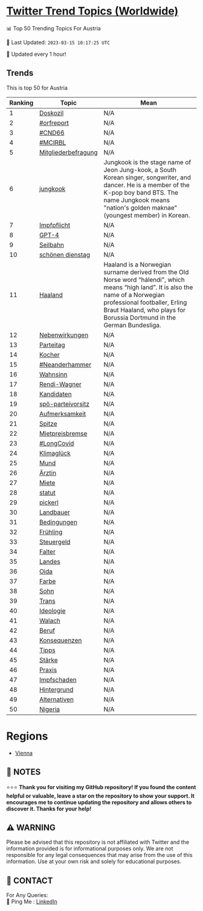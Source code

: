 [Twitter Trend Topics (Worldwide)](https://github.com/ErcinDedeoglu/Twitter-Trend-Topics)
==========


📊 Top 50 Trending Topics For Austria

📆 Last Updated: `2023-03-15 10:17:25 UTC`

🔧 Updated every 1 hour!


## Trends

This is top 50 for Austria

| Ranking | Topic | Mean |
| ------- | ------------ | ------------ |
| 1 | [Doskozil](http://twitter.com/search?q=Doskozil) | N/A |
| 2 | [#orfreport](http://twitter.com/search?q=%23orfreport) | N/A |
| 3 | [#CND66](http://twitter.com/search?q=%23CND66) | N/A |
| 4 | [#MCIRBL](http://twitter.com/search?q=%23MCIRBL) | N/A |
| 5 | [Mitgliederbefragung](http://twitter.com/search?q=Mitgliederbefragung) | N/A |
| 6 | [jungkook](http://twitter.com/search?q=jungkook) | Jungkook is the stage name of Jeon Jung-kook, a South Korean singer, songwriter, and dancer. He is a member of the K-pop boy band BTS. The name Jungkook means "nation's golden maknae" (youngest member) in Korean. |
| 7 | [Impfpflicht](http://twitter.com/search?q=Impfpflicht) | N/A |
| 8 | [GPT-4](http://twitter.com/search?q=GPT-4) | N/A |
| 9 | [Seilbahn](http://twitter.com/search?q=Seilbahn) | N/A |
| 10 | [schönen dienstag](http://twitter.com/search?q=sch%c3%b6nen+dienstag) | N/A |
| 11 | [Haaland](http://twitter.com/search?q=Haaland) | Haaland is a Norwegian surname derived from the Old Norse word “hálendi”, which means “high land”. It is also the name of a Norwegian professional footballer, Erling Braut Haaland, who plays for Borussia Dortmund in the German Bundesliga. |
| 12 | [Nebenwirkungen](http://twitter.com/search?q=Nebenwirkungen) | N/A |
| 13 | [Parteitag](http://twitter.com/search?q=Parteitag) | N/A |
| 14 | [Kocher](http://twitter.com/search?q=Kocher) | N/A |
| 15 | [#Neanderhammer](http://twitter.com/search?q=%23Neanderhammer) | N/A |
| 16 | [Wahnsinn](http://twitter.com/search?q=Wahnsinn) | N/A |
| 17 | [Rendi-Wagner](http://twitter.com/search?q=Rendi-Wagner) | N/A |
| 18 | [Kandidaten](http://twitter.com/search?q=Kandidaten) | N/A |
| 19 | [spö-parteivorsitz](http://twitter.com/search?q=sp%c3%b6-parteivorsitz) | N/A |
| 20 | [Aufmerksamkeit](http://twitter.com/search?q=Aufmerksamkeit) | N/A |
| 21 | [Spitze](http://twitter.com/search?q=Spitze) | N/A |
| 22 | [Mietpreisbremse](http://twitter.com/search?q=Mietpreisbremse) | N/A |
| 23 | [#LongCovid](http://twitter.com/search?q=%23LongCovid) | N/A |
| 24 | [Klimaglück](http://twitter.com/search?q=Klimagl%c3%bcck) | N/A |
| 25 | [Mund](http://twitter.com/search?q=Mund) | N/A |
| 26 | [Ärztin](http://twitter.com/search?q=%c3%84rztin) | N/A |
| 27 | [Miete](http://twitter.com/search?q=Miete) | N/A |
| 28 | [statut](http://twitter.com/search?q=statut) | N/A |
| 29 | [pickerl](http://twitter.com/search?q=pickerl) | N/A |
| 30 | [Landbauer](http://twitter.com/search?q=Landbauer) | N/A |
| 31 | [Bedingungen](http://twitter.com/search?q=Bedingungen) | N/A |
| 32 | [Frühling](http://twitter.com/search?q=Fr%c3%bchling) | N/A |
| 33 | [Steuergeld](http://twitter.com/search?q=Steuergeld) | N/A |
| 34 | [Falter](http://twitter.com/search?q=Falter) | N/A |
| 35 | [Landes](http://twitter.com/search?q=Landes) | N/A |
| 36 | [Oida](http://twitter.com/search?q=Oida) | N/A |
| 37 | [Farbe](http://twitter.com/search?q=Farbe) | N/A |
| 38 | [Sohn](http://twitter.com/search?q=Sohn) | N/A |
| 39 | [Trans](http://twitter.com/search?q=Trans) | N/A |
| 40 | [Ideologie](http://twitter.com/search?q=Ideologie) | N/A |
| 41 | [Walach](http://twitter.com/search?q=Walach) | N/A |
| 42 | [Beruf](http://twitter.com/search?q=Beruf) | N/A |
| 43 | [Konsequenzen](http://twitter.com/search?q=Konsequenzen) | N/A |
| 44 | [Tipps](http://twitter.com/search?q=Tipps) | N/A |
| 45 | [Stärke](http://twitter.com/search?q=St%c3%a4rke) | N/A |
| 46 | [Praxis](http://twitter.com/search?q=Praxis) | N/A |
| 47 | [Impfschaden](http://twitter.com/search?q=Impfschaden) | N/A |
| 48 | [Hintergrund](http://twitter.com/search?q=Hintergrund) | N/A |
| 49 | [Alternativen](http://twitter.com/search?q=Alternativen) | N/A |
| 50 | [Nigeria](http://twitter.com/search?q=Nigeria) | N/A |



# Regions

* [Vienna](</Austria/Vienna.md>)



## 📝 NOTES

⭐⭐⭐ **Thank you for visiting my GitHub repository! If you found the content helpful or valuable, leave a star on the repository to show your support. It encourages me to continue updating the repository and allows others to discover it. Thanks for your help!**


## ⚠️ WARNING

Please be advised that this repository is not affiliated with Twitter and the information provided is for informational purposes only. We are not responsible for any legal consequences that may arise from the use of this information. Use at your own risk and solely for educational purposes.


## 📨 CONTACT

 For Any Queries:  
            🏓 Ping Me : [LinkedIn](https://www.linkedin.com/in/ercindedeoglu/)
